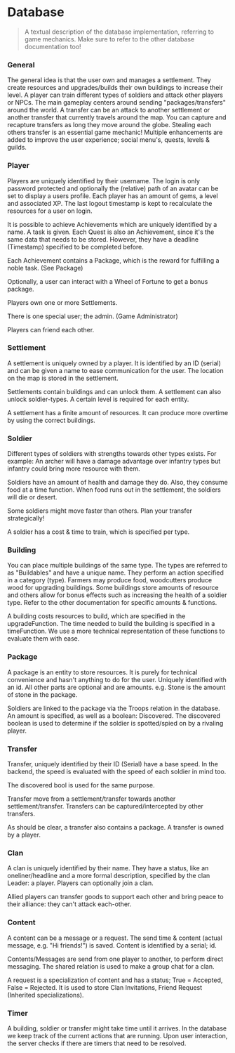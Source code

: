 # Database
> A textual description of the database implementation, referring to game mechanics. Make sure to refer to the other database documentation too!

### General

The general idea is that the user own and manages a settlement. They create resources and upgrades/builds their own buildings to increase their level.
A player can train different types of soldiers and attack other players or NPCs. The main gameplay centers around sending "packages/transfers" around the world. 
A transfer can be an attack to another settlement or another transfer that currently travels around the map.
You can capture and recapture transfers as long they move around the globe. Stealing each others transfer is an essential game mechanic!
Multiple enhancements are added to improve the user experience; social menu's, quests, levels & guilds. 


### Player
Players are uniquely identified by their username. The login is only password protected and optionally the (relative) path of an avatar can be set to display a users profile.
Each player has an amount of gems, a level and associated XP. The last logout timestamp is kept to recalculate the resources for a user on login. 

It is possible to achieve Achievements which are uniquely identified by a name. A task is given. Each Quest is also an Achievement, since it's the same data that needs to be stored. However, they have a deadline (Timestamp) specified to be completed before.

Each Achievement contains a Package, which is the reward for fulfilling a noble task. (See Package)

Optionally, a user can interact with a Wheel of Fortune to get a bonus package. 

Players own one or more Settlements. 

There is one special user; the admin. (Game Administrator)

Players can friend each other. 

### Settlement

A settlement is uniquely owned by a player. It is identified by an ID (serial) and can be given a name to ease communication for the user.
The location on the map is stored in the settlement. 

Settlements contain buildings and can unlock them. A settlement can also unlock soldier-types. A certain level is required for each entity.

A settlement has a finite amount of resources. It can produce more overtime by using the correct buildings.

### Soldier

Different types of soldiers with strengths towards other types exists. For example: An archer will have a damage advantage over infantry types but infantry could bring more resource with them.

Soldiers have an amount of health and damage they do. Also, they consume food at a time function. When food runs out in the settlement, the soldiers will die or desert.

Some soldiers might move faster than others. Plan your transfer strategically!

A soldier has a cost & time to train, which is specified per type. 

### Building

You can place multiple buildings of the same type. The types are referred to as "Buildables" and have a unique name. They perform an action specified in a category (type). Farmers may produce food, woodcutters produce wood for upgrading buildings. Some buildings store amounts of resource and others allow for bonus effects such as increasing the health of a soldier type.
Refer to the other documentation for specific amounts & functions. 

A building costs resources to build, which are specified in the upgradeFunction. The time needed to build the building is specified in a timeFunction. We use a more technical representation of these functions to evaluate them with ease.

### Package

A package is an entity to store resources. It is purely for technical convenience and hasn't anything to do for the user.
Uniquely identified with an id. All other parts are optional and are amounts. e.g. Stone is the amount of stone in the package.

Soldiers are linked to the package via the Troops relation in the database. An amount is specified, as well as a boolean: Discovered.
The discovered boolean is used to determine if the soldier is spotted/spied on by a rivaling player.

### Transfer

Transfer, uniquely identified by their ID (Serial) have a base speed. In the backend, the speed is evaluated with the speed of each soldier in mind too.

The discovered bool is used for the same purpose.

Transfer move from a settlement/transfer towards another settlement/transfer. Transfers can be captured/intercepted by other transfers. 

As should be clear, a transfer also contains a package. A transfer is owned by a player.

### Clan

A clan is uniquely identified by their name. They have a status, like an oneliner/headline and a more formal description, specified by the clan Leader: a player.
Players can optionally join a clan. 

Allied players can transfer goods to support each other and bring peace to their alliance: they can't attack each-other.

### Content

A content can be a message or a request. The send time & content (actual message, e.g. "Hi friends!") is saved. Content is identified by a serial; id.

Contents/Messages are send from one player to another, to perform direct messaging. The shared relation is used to make a group chat for a clan. 

A request is a specialization of content and has a status; True = Accepted, False = Rejected. It is used to store Clan Invitations, Friend Request (Inherited specializations).

### Timer

A building, soldier or transfer might take time until it arrives. In the database we keep track of the current actions that are running. Upon user interaction, the server  checks if there are timers that need to be resolved.